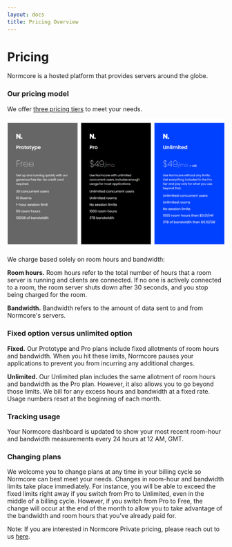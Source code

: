 ```yaml
---
layout: docs
title: Pricing Overview
---
```

# Pricing
Normcore is a hosted platform that provides servers around the globe.

### Our pricing model
We offer [three pricing tiers](https://normcore.io/pricing) to meet your needs.

![](./assets/plans.png)

We charge based solely on room hours and bandwidth:

**Room hours.** Room hours refer to the total number of hours that a room server is running and clients are connected. If no one is actively connected to a room, the room server shuts down after 30 seconds, and you stop being charged for the room.

**Bandwidth.** Bandwidth refers to the amount of data sent to and from Normcore's servers.

### Fixed option versus unlimited option
**Fixed.** Our Prototype and Pro plans include fixed allotments of room hours and bandwidth. When you hit these limits, Normcore pauses your applications to prevent you from incurring any additional charges.

**Unlimited.** Our Unlimited plan includes the same allotment of room hours and bandwidth as the Pro plan. However, it also allows you to go beyond those limits. We bill for any excess hours and bandwidth at a fixed rate. Usage numbers reset at the beginning of each month.

### Tracking usage
Your Normcore dashboard is updated to show your most recent room-hour and bandwidth measurements every 24 hours at 12 AM, GMT.

### Changing plans
We welcome you to change plans at any time in your billing cycle so Normcore can best meet your needs. Changes in room-hour and bandwidth limits take place immediately. For instance, you will be able to exceed the fixed limits right away if you switch from Pro to Unlimited, even in the middle of a billing cycle. However, if you switch from Pro to Free, the change will occur at the end of the month to allow you to take advantage of the bandwidth and room hours that you've already paid for.

Note: If you are interested in Normcore Private pricing, please reach out to us [here](http://normcore.io/contact).
